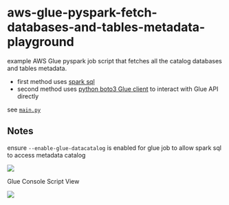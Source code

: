# aws-glue-pyspark-fetch-databases-and-tables-metadata-playground

example AWS Glue pyspark job script that fetches all the catalog databases and tables metadata.

* first method uses [spark sql](https://spark.apache.org/sql/)
* second method uses [python boto3 Glue client](https://boto3.amazonaws.com/v1/documentation/api/latest/reference/services/glue.html) to interact with Glue API directly

see [`main.py`](main.py)

## Notes

ensure `--enable-glue-datacatalog` is enabled for glue job to allow spark sql to access metadata catalog

![](https://www.evernote.com/l/AAG3O9zQGjhBQYiqT7_owkUm9K-UXd0bMCEB/image.png)

Glue Console Script View

![](https://www.evernote.com/l/AAG2b5Bdis5KFbt6ijxtySgIG7e2P8jPE0UB/image.png)
